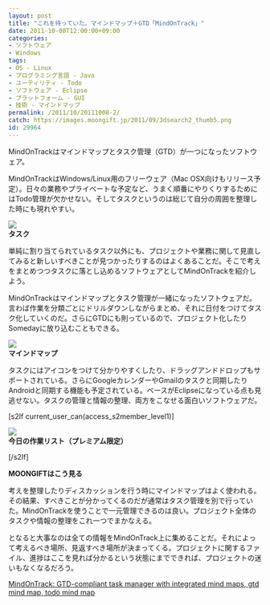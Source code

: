 ```yaml
---
layout: post
title: "これを待っていた。マインドマップ＋GTD「MindOnTrack」"
date: 2011-10-08T12:00:00+09:00
categories:
- ソフトウェア
- Windows
tags: 
- OS - Linux
- プログラミング言語 - Java
- ユーティリティ - Todo
- ソフトウェア - Eclipse
- プラットフォーム - GUI
- 技術 - マインドマップ
permalink: /2011/10/20111008-2/
catch: https://images.moongift.jp/2011/09/3dsearch2_thumb5.png
id: 29964
---
```

MindOnTrackはマインドマップとタスク管理（GTD）が一つになったソフトウェア。

  

MindOnTrackはWindows/Linux用のフリーウェア（Mac OSX向けもリリース予定）。日々の業務やプライベートな予定など、うまく順番にやりくりするためにはTodo管理が欠かせない。そしてタスクというのは総じて自分の周囲を整理した時にも現れやすい。

  

[![](https://images.moongift.jp/2011/09/3dsearch1_thumb2.png)](https://images.moongift.jp/2011/09/3dsearch110.png)  
**タスク**

  

単純に割り当てられているタスク以外にも、プロジェクトや業務に関して見直してみると新しいすべきことが見つかったりするのはよくあることだ。そこで考えをまとめつつタスクに落とし込めるソフトウェアとしてMindOnTrackを紹介しよう。

  
<!--more-->  

MindOnTrackはマインドマップとタスク管理が一緒になったソフトウェアだ。言わば作業を分類ごとにドリルダウンしながらまとめ、それに日付をつけてタスク化していくのだ。さらにGTDにも則っているので、プロジェクト化したりSomedayに放り込むこともできる。

  

[![](https://images.moongift.jp/2011/09/3dsearch2_thumb5.png)](https://images.moongift.jp/2011/09/3dsearch26.png)  
**マインドマップ**

  

タスクにはアイコンをつけて分かりやすくしたり、ドラッグアンドドロップもサポートされている。さらにGoogleカレンダーやGmailのタスクと同期したりAndroidと同期する機能も予定されている。ベースがEclipseになっている点も見逃せない。タスクの管理と情報の整理、両方をこなせる面白いソフトウェアだ。

  
[s2If current\_user\_can(access\_s2member\_level1)]

[![](https://images.moongift.jp/2011/09/3dsearch4_thumb5.png)](https://images.moongift.jp/2011/09/3dsearch49.png)  
**今日の作業リスト（プレミアム限定）**

[/s2If]  
  
  

**MOONGIFTはこう見る**

  

考えを整理したりディスカッションを行う時にマインドマップはよく使われる。その結果、すべきことが分かってくるのだが通常はタスク管理を別で行っていた。MindOnTrackを使うことで一元管理できるのは良い。プロジェクト全体のタスクや情報の整理をこれ一つでまかなえる。

  

となると大事なのは全ての情報をMindOnTrack上に集めることだ。それによって考えるべき場所、見返すべき場所が決まってくる。プロジェクトに関するファイル、進捗はここを見れば分かるという状態にまでできれば、プロジェクトの迷いもなくなるだろう。

  

[MindOnTrack: GTD-compliant task manager with integrated mind maps, gtd mind map, todo mind map](http://mindontrack.com/)

